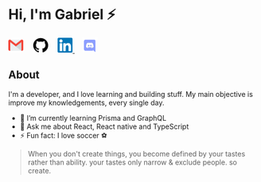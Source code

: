 # Hi, I'm Gabriel ⚡️

<p>
    <a href="gabrieltisovinhasdebrito2@gmail.com"><img src="https://github.com/deut-erium/deut-erium/blob/master/assets/gmail.svg" width="30px" alt="mail"></a> &nbsp; &nbsp;
     <a href="https://github.com/Gabriel2233"><img src="https://github.com/deut-erium/deut-erium/blob/master/assets/github.svg" width="30px" alt="mail"></a> &nbsp; &nbsp;
    <a href="https://www.linkedin.com/in/gabriel-tiso-439b111b0/"><img src="https://github.com/deut-erium/deut-erium/blob/master/assets/linkedin.svg" width="30px" alt="LinkedIn">     </a> &nbsp; &nbsp;
   <a href="https://discord.com/users/GabrielT#7480"><img src="https://github.com/deut-erium/deut-erium/blob/master/assets/discord.svg" width="30px" alt="LinkedIn"></a> &nbsp; &nbsp;
</p>

## About
I'm a developer, and I love learning and building stuff. My main objective is improve my knowledgements, every single day. 


- 🌱 I’m currently learning Prisma and GraphQL
- 💬 Ask me about React, React native and TypeScript
- ⚡ Fun fact: I love soccer :soccer:

> When you don't create things, you become defined by your tastes rather than ability. your tastes only narrow & exclude people. so create.




 
